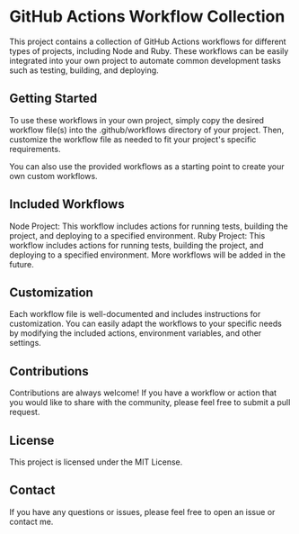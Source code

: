 # GitHub Actions Workflow Collection

This project contains a collection of GitHub Actions workflows for different types of projects, including Node and Ruby. These workflows can be easily integrated into your own project to automate common development tasks such as testing, building, and deploying.

## Getting Started

To use these workflows in your own project, simply copy the desired workflow file(s) into the .github/workflows directory of your project. Then, customize the workflow file as needed to fit your project's specific requirements.

You can also use the provided workflows as a starting point to create your own custom workflows.

## Included Workflows

Node Project: This workflow includes actions for running tests, building the project, and deploying to a specified environment.
Ruby Project: This workflow includes actions for running tests, building the project, and deploying to a specified environment.
More workflows will be added in the future.

## Customization

Each workflow file is well-documented and includes instructions for customization. You can easily adapt the workflows to your specific needs by modifying the included actions, environment variables, and other settings.

## Contributions

Contributions are always welcome! If you have a workflow or action that you would like to share with the community, please feel free to submit a pull request.

## License

This project is licensed under the MIT License.

## Contact

If you have any questions or issues, please feel free to open an issue or contact me.
